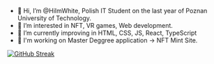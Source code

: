 - 👋 Hi, I’m @HiImWhite, Polish IT Student on the last year of Poznan University of Technology.
- 👀 I’m interested in NFT, VR games, Web development.
- 🌱 I’m currently improving in HTML, CSS, JS, React, TypeScript
- 🌱 I'm working on Master Deggree application -> NFT Mint Site.

[![GitHub Streak](https://streak-stats.demolab.com?user=HiImWhite&theme=elegant&date_format=j%20M%5B%20Y%5D)](https://git.io/streak-stats)

<!---
HiImWhite/HiImWhite is a ✨ special ✨ repository because its `README.md` (this file) appears on your GitHub profile.
You can click the Preview link to take a look at your changes.
--->
